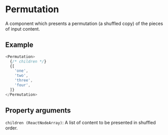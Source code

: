 # Permutation

A component which presents a permutation (a shuffled copy) of the pieces of input content.

## Example

```javascript
<Permutation>
  {/* children */}
  {[
    'one',
    'two',
    'three',
    'four',
  ]}
</Permutation>
```

## Property arguments

`children (ReactNodeArray)`: A list of content to be presented in shuffled order.
